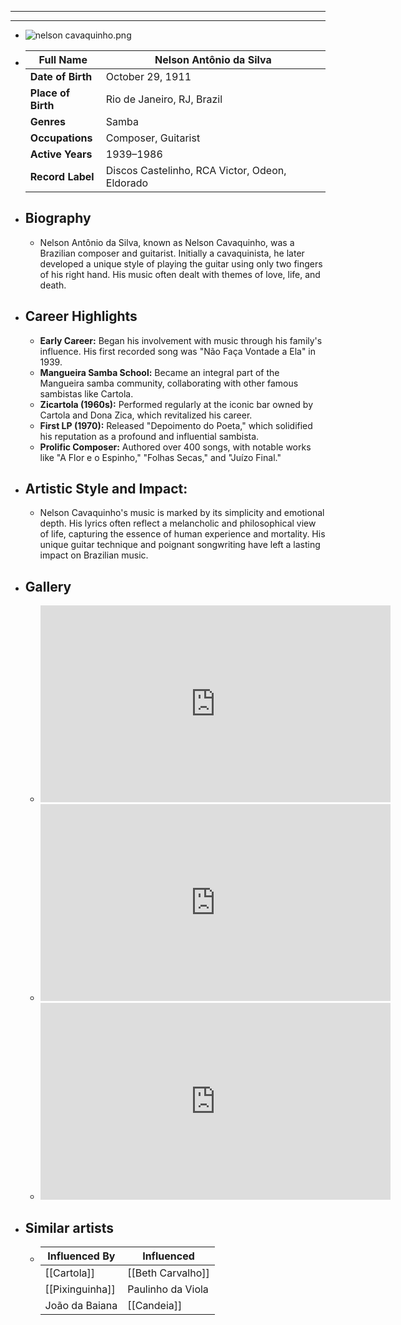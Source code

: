 ---
---

- ---
  ---
- ![nelson cavaquinho.png](../assets/nelson_cavaquinho_1717738414893_0.png)
- | **Full Name**     | Nelson Antônio da Silva             |
  |-------------------|------------------------------------|
  | **Date of Birth** | October 29, 1911                   |
  | **Place of Birth**| Rio de Janeiro, RJ, Brazil         |
  | **Genres**        | Samba                              |
  | **Occupations**   | Composer, Guitarist                |
  | **Active Years**  | 1939–1986                          |
  | **Record Label**  | Discos Castelinho, RCA Victor, Odeon, Eldorado |
- ## **Biography**
	- Nelson Antônio da Silva, known as Nelson Cavaquinho, was a Brazilian composer and guitarist. Initially a cavaquinista, he later developed a unique style of playing the guitar using only two fingers of his right hand. His music often dealt with themes of love, life, and death.
- ## **Career Highlights**
	- **Early Career:** Began his involvement with music through his family's influence. His first recorded song was "Não Faça Vontade a Ela" in 1939.
	- **Mangueira Samba School:** Became an integral part of the Mangueira samba community, collaborating with other famous sambistas like Cartola.
	- **Zicartola (1960s):** Performed regularly at the iconic bar owned by Cartola and Dona Zica, which revitalized his career.
	- **First LP (1970):** Released "Depoimento do Poeta," which solidified his reputation as a profound and influential sambista.
	- **Prolific Composer:** Authored over 400 songs, with notable works like "A Flor e o Espinho," "Folhas Secas," and "Juízo Final."
- ## **Artistic Style and Impact:**
	- Nelson Cavaquinho's music is marked by its simplicity and emotional depth. His lyrics often reflect a melancholic and philosophical view of life, capturing the essence of human experience and mortality. His unique guitar technique and poignant songwriting have left a lasting impact on Brazilian music.
- ## **Gallery**
	- <iframe width="560" height="315" src="https://www.youtube.com/embed/lU8j7lj4RdU?si=ItTq87RNotYq3L2H" title="YouTube video player" frameborder="0" allow="accelerometer; autoplay; clipboard-write; encrypted-media; gyroscope; picture-in-picture; web-share" referrerpolicy="strict-origin-when-cross-origin" allowfullscreen></iframe>
	- <iframe width="560" height="315" src="https://www.youtube.com/embed/E_pAKR3EheM?si=FMD5GASsj49xz9yx" title="YouTube video player" frameborder="0" allow="accelerometer; autoplay; clipboard-write; encrypted-media; gyroscope; picture-in-picture; web-share" referrerpolicy="strict-origin-when-cross-origin" allowfullscreen></iframe>
	- <iframe width="560" height="315" src="https://www.youtube.com/embed/jkLiOjRRCFM?si=KZjQfyn6eqUpvij_" title="YouTube video player" frameborder="0" allow="accelerometer; autoplay; clipboard-write; encrypted-media; gyroscope; picture-in-picture; web-share" referrerpolicy="strict-origin-when-cross-origin" allowfullscreen></iframe>
- ## Similar artists
	- | Influenced By             | Influenced           |
	  |---------------------------|----------------------|
	  | [[Cartola]]               | [[Beth Carvalho]]        |
	  | [[Pixinguinha]]           | Paulinho da Viola    |
	  | João da Baiana        | [[Candeia]]              |